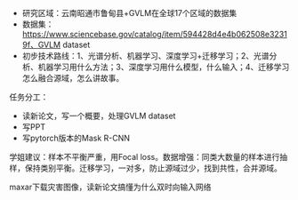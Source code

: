 - 研究区域：云南昭通市鲁甸县+GVLM在全球17个区域的数据集
- 数据集：https://www.sciencebase.gov/catalog/item/594428d4e4b062508e32319f、GVLM dataset
- 初步技术路线：1、光谱分析、机器学习、深度学习+迁移学习；2、光谱分析、机器学习用什么方法；3、深度学习用什么模型，什么输入；4、迁移学习怎么融合源域，怎么讲故事。

任务分工：
- 读新论文，写一个概要，处理GVLM dataset
- 写PPT
- 写pytorch版本的Mask R-CNN

学姐建议：样本不平衡严重，用Focal loss。数据增强：同类大数量的样本进行抽样，保持类别平衡。迁移学习，一对多，防止源域过少，找到共性，合并源域。

maxar下载灾害图像，读新论文搞懂为什么双时向输入网络
